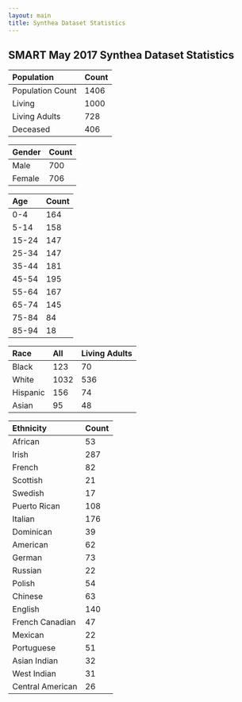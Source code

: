 ```yaml
---
layout: main
title: Synthea Dataset Statistics
---
```


## SMART May 2017 Synthea Dataset Statistics 

<div class="before-table"></div>

| Population |  Count   | 
| :-------|:-------|
| Population Count  | 1406  |
|  Living    | 1000   |
|  Living Adults  | 728  |
|  Deceased   | 406   |
  
<div class="before-table"></div>

| Gender  |  Count   | 
| :------| :------|
| Male | 700   |
| Female   | 706  |

<div class="before-table"></div>

Age | Count
:----| :----
 0-4 | 164
 5-14 | 158
 15-24 | 147
 25-34 |147
 35-44 | 181
 45-54 | 195
 55-64 | 167
 65-74 |145
 75-84 | 84
 85-94 | 18


<div class="before-table"></div>

Race | All    | Living Adults 
:-----| :-----| :-----
Black | 123 | 70
White | 1032 | 536
Hispanic| 156 | 74
Asian | 95 | 48

<div class="before-table"></div>

Ethnicity |Count 
:------| :----
African | 53
Irish | 287
French | 82
Scottish | 21
Swedish | 17
Puerto Rican | 108
Italian | 176
Dominican | 39
American | 62
German | 73
Russian | 22
Polish |  54
Chinese | 63
English | 140
French Canadian | 47
Mexican | 22
Portuguese | 51
Asian Indian |  32
West Indian | 31
Central American | 26



